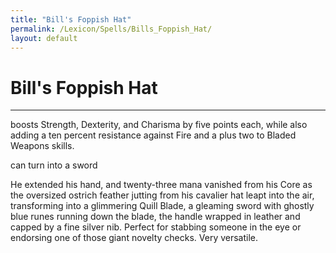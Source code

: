```yaml
---
title: "Bill's Foppish Hat"
permalink: /Lexicon/Spells/Bills_Foppish_Hat/
layout: default
---
```

# Bill's Foppish Hat
---
boosts Strength, Dexterity, and Charisma by five points each, while also adding a ten percent
resistance against Fire and a plus two to Bladed Weapons skills.

can turn into a sword

He extended his hand, and twenty-three mana vanished
from his Core as the oversized ostrich feather jutting from his
cavalier hat leapt into the air, transforming into a glimmering Quill
Blade, a gleaming sword with ghostly blue runes running down the
blade, the handle wrapped in leather and capped by a fine silver nib.
Perfect for stabbing someone in the eye or endorsing one of those
giant novelty checks. Very versatile.